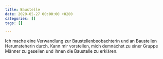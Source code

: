 ```yaml
---
title: Baustelle
date: 2020-05-27 00:00:00 +0200
categories: []
tags: []

---
```

Ich mache eine Verwandlung zur Baustellenbeobachterin und an Baustellen Herumsteherin durch. Kann mir vorstellen, mich demnächst zu einer Gruppe Männer zu gesellen und ihnen die Baustelle zu erklären.
